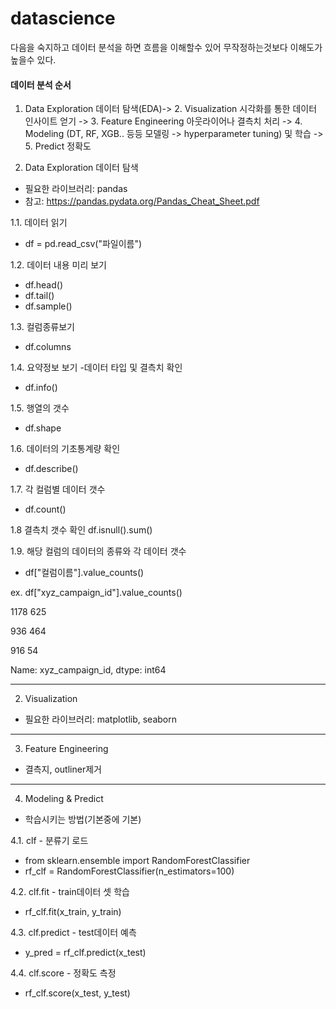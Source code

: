 # datascience


다음을 숙지하고 데이터 분석을 하면 흐름을 이해할수 있어 무작정하는것보다 이해도가 높을수 있다.

#### 데이터 분석 순서
1. Data Exploration 데이터 탐색(EDA)-> 2. Visualization 시각화를 통한 데이터 인사이트 얻기 -> 3. Feature Engineering 아웃라이어나 결측치 처리 -> 4. Modeling (DT, RF, XGB.. 등등 모델링 -> hyperparameter tuning) 및 학습 -> 5. Predict 정확도 

1. Data Exploration 데이터 탐색
- 필요한 라이브러리: pandas
- 참고: https://pandas.pydata.org/Pandas_Cheat_Sheet.pdf

1.1. 데이터 읽기
- df = pd.read_csv("파일이름")

1.2. 데이터 내용 미리 보기
- df.head()
- df.tail()
- df.sample()

1.3. 컬럼종류보기
- df.columns

1.4. 요약정보 보기 -데이터 타입 및 결측치 확인
- df.info()

1.5. 행열의 갯수
- df.shape

1.6. 데이터의 기초통계량 확인
- df.describe()

1.7. 각 컬럼별 데이터 갯수
- df.count()

1.8 결측치 갯수 확인
df.isnull().sum()

1.9. 해당 컬럼의 데이터의 종류와 각 데이터 갯수
- df["컬럼이름"].value_counts()

ex. df["xyz_campaign_id"].value_counts()

1178    625

936     464

916      54

Name: xyz_campaign_id, dtype: int64






---------------------------------------

2. Visualization
- 필요한 라이브러리: matplotlib, seaborn
---------------------------------------
3. Feature Engineering
- 결측지, outliner제거
---------------------------------------
4. Modeling & Predict
- 학습시키는 방법(기본중에 기본)

4.1. clf - 분류기 로드
- from sklearn.ensemble import RandomForestClassifier
- rf_clf = RandomForestClassifier(n_estimators=100)

4.2. clf.fit - train데이터 셋 학습
- rf_clf.fit(x_train, y_train)

4.3. clf.predict - test데이터 예측
- y_pred = rf_clf.predict(x_test)

4.4. clf.score - 정확도 측정
- rf_clf.score(x_test, y_test)


